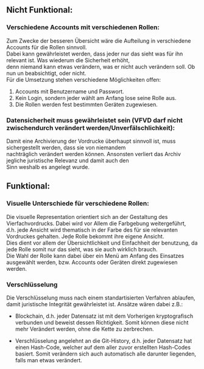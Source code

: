## Nicht Funktional:  

### Verschiedene Accounts mit verschiedenen Rollen:  

Zum Zwecke der besseren Übersicht wäre die Aufteilung in verschiedene Accounts für die Rollen sinnvoll.  
Dabei kann gewährleistet werden, dass jeder nur das sieht was für ihn relevant ist. Was wiederum die Sicherheit erhöht,  
denn niemand kann etwas verändern, was er nicht auch verändern soll. Ob nun un beabsichtigt, oder nicht.  
Für die Umsetzung stehen verschiedene Möglichkeiten offen: 	
1. Accounts mit Benutzername und Passwort.  
2. Kein Login, sondern jeder wählt am Anfang lose seine Rolle aus.  
3. Die Rollen werden fest bestimmten Geräten zugewiesen.  


### Datensicherheit muss gewährleistet sein (VFVD darf nicht zwischendurch verändert werden/Unverfälschlichkeit):  

Damit eine Archivierung der Vordrucke überhaupt sinnvoll ist, muss sichergestellt werden, dass sie von niemandem  
nachträglich verändert werden können. Ansonsten verliert das Archiv jegliche juristische Relevanz und damit auch den  
Sinn weshalb es angelegt wurde.  



## Funktional:  

### Visuelle Unterschiede für verschiedene Rollen:  

Die visuelle Representation orientiert sich an der Gestaltung des Vierfachvordrucks. Dabei wird vor Allem die Farbgebung weitergeführt,   
d.h. jede Ansicht wird thematisch in der Farbe des für sie relevanten Vordruckes gehalten. Jede Rolle bekommt ihre eigene Ansicht.  
Dies dient vor allem der Übersichtlichkeit und Einfachheit der benutzung, da jede Rolle somit nur das sieht, was sie auch wirklich brauch.  
Die Wahl der Rolle kann dabei über ein Menü am Anfang des Einsatzes ausgewählt werden, bzw. Accounts oder Geräten direkt zugewiesen werden.  


### Verschlüsselung  

Die Verschlüsselung muss nach einem standartisierten Verfahren ablaufen, damit juristische Integrität gewährleistet ist. 
Ansätze wären dabei z.B.:	

* Blockchain, d.h. jeder Datensatz ist mit dem Vorherigen kryptografisch verbunden und beweist dessen Richtigkeit. 
Somit können diese nicht mehr Verändert werden, ohne die Kette zu zerbrechen.

* Verschlüsselung angelehnt an die Git-History, d.h. jeder Datensatz hat einen Hash-Code, welcher auf dem aller zuvor erstellten
Hash-Codes basiert. Somit verändern sich auch automatisch alle darunter liegenden, falls man etwas verändert.
